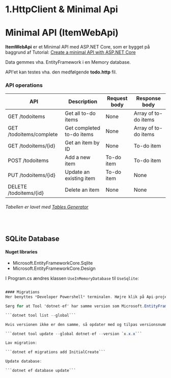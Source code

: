 ﻿# 1.HttpClient & Minimal Api

# Minimal API (ItemWebApi)

**ItemWebApi** er et Minimal API med ASP.NET Core, som er bygget på baggrund af Tutorial: 
[Create a minimal API with ASP.NET Core](https://learn.microsoft.com/en-us/aspnet/core/tutorials/min-web-api?view=aspnetcore-7.0&tabs=visual-studio)

Data gemmes vha. EntityFramework i en Memory database.

API'et kan testes vha. den medfølgende **todo.http** fil.

### API operations

| API                     | Description               | Request body | Response body        |
|-------------------------|---------------------------|--------------|----------------------|
| GET /todoitems          | Get all to-do items       | None         | Array of to-do items |
| GET /todoitems/complete | Get completed to-do items | None         | Array of to-do items |
| GET /todoitems/{id}     | Get an item by ID         | None         | To-do item           |
| POST /todoitems         | Add a new item            | To-do item   | To-do item           |
| PUT /todoitems/{id}     | Update an existing item   | To-do item   | None                 |
| DELETE /todoitems/{id}  | Delete an item            | None         | None                 |

###### Tabellen er lavet med [Tables Generator](https://www.tablesgenerator.com/markdown_tables)

&nbsp;

## SQLite Database

#### Nuget libraries
- Microsoft.EntityFrameworkCore.Sqlite
- Microsoft.EntityFrameworkCore.Design

I Program.cs ændres klassen `UseInMemoryDatabase` til `UseSqlite`:

```csharp

#### Migrations
Her benyttes *Developer Powershell* terminalen. Højre klik på Api-projektet og vælg "Open in Terminal":

Sørg for at Tool 'dotnet-ef' har samme version som Microsoft.EntityFrameworkCore.Design, version udlæses med:

```dotnet tool list --global```

Hvis versionen ikke er den samme, så opdater med og tilpas versionsnummer x.x.x:

```dotnet tool update --global dotnet-ef --version `x.x.x```

Lav migration:

```dotnet ef migrations add InitialCreate```            

Update database:

```dotnet ef database update``` 






